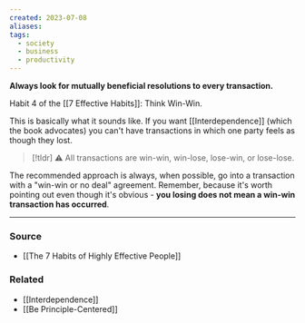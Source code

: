 ```yaml
---
created: 2023-07-08
aliases: 
tags:
  - society
  - business
  - productivity
---
```

**Always look for mutually beneficial resolutions to every transaction.**

Habit 4 of the [[7 Effective Habits]]: Think Win-Win.

This is basically what it sounds like. If you want [[Interdependence]] (which the book advocates) you can't have transactions in which one party feels as though they lost. 

> [!tldr] ⚠️ All transactions are win-win, win-lose, lose-win, or lose-lose.

The recommended approach is always, when possible, go into a transaction with a "win-win or no deal" agreement. Remember, because it's worth pointing out even though it's obvious - **you losing does not mean a win-win transaction has occurred**.

****
### Source
- [[The 7 Habits of Highly Effective People]]

### Related
- [[Interdependence]]
- [[Be Principle-Centered]]